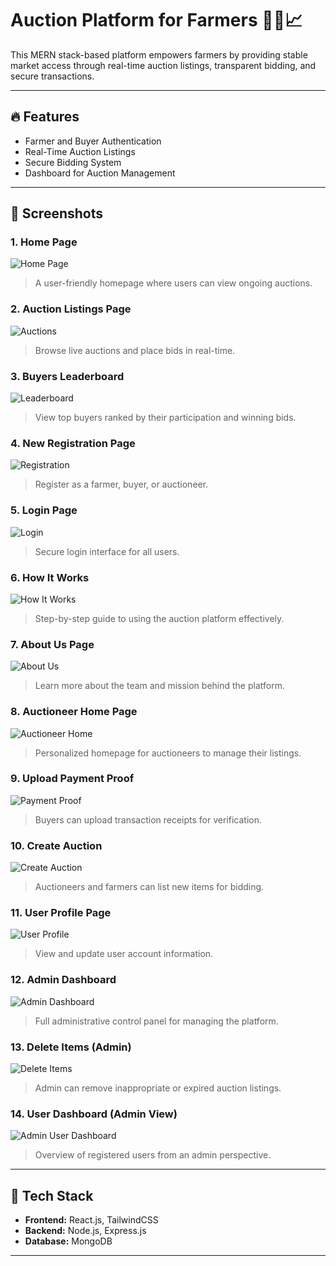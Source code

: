 # Auction Platform for Farmers 🧑‍🌾📈

This MERN stack-based platform empowers farmers by providing stable market access through real-time auction listings, transparent bidding, and secure transactions.

---

## 🔥 Features
- Farmer and Buyer Authentication
- Real-Time Auction Listings
- Secure Bidding System
- Dashboard for Auction Management

---

## 📸 Screenshots

### 1. Home Page
![Home Page](frontend/assets/one.png)
> A user-friendly homepage where users can view ongoing auctions.

### 2. Auction Listings Page
![Auctions](frontend/assets/two.png)
> Browse live auctions and place bids in real-time.

### 3. Buyers Leaderboard
![Leaderboard](frontend/assets/three.png)
> View top buyers ranked by their participation and winning bids.

### 4. New Registration Page
![Registration](frontend/assets/four.png)
> Register as a farmer, buyer, or auctioneer.

### 5. Login Page
![Login](frontend/assets/five.png)
> Secure login interface for all users.

### 6. How It Works
![How It Works](frontend/assets/six.png)
> Step-by-step guide to using the auction platform effectively.

### 7. About Us Page
![About Us](frontend/assets/seven.png)
> Learn more about the team and mission behind the platform.

### 8. Auctioneer Home Page
![Auctioneer Home](frontend/assets/eight.png)
> Personalized homepage for auctioneers to manage their listings.

### 9. Upload Payment Proof
![Payment Proof](frontend/assets/nine.png)
> Buyers can upload transaction receipts for verification.

### 10. Create Auction
![Create Auction](frontend/assets/ten.png)
> Auctioneers and farmers can list new items for bidding.

### 11. User Profile Page
![User Profile](frontend/assets/eleven.png)
> View and update user account information.

### 12. Admin Dashboard
![Admin Dashboard](frontend/assets/twelve.png)
> Full administrative control panel for managing the platform.

### 13. Delete Items (Admin)
![Delete Items](frontend/assets/thirteen.png)
> Admin can remove inappropriate or expired auction listings.

### 14. User Dashboard (Admin View)
![Admin User Dashboard](frontend/assets/fourteen.png)
> Overview of registered users from an admin perspective.

---

## 🚀 Tech Stack
- **Frontend:** React.js, TailwindCSS
- **Backend:** Node.js, Express.js
- **Database:** MongoDB

---


